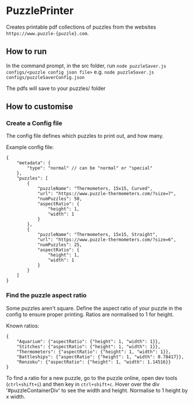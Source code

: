 # PuzzlePrinter
Creates printable pdf collections of puzzles from the websites `https://www.puzzle-{puzzle}.com`.

## How to run
In the command prompt, in the src folder, run
`node puzzleSaver.js configs/<puzzle config json file>`
e.g. `node puzzleSaver.js configs/puzzleSaverConfig.json`

The pdfs will save to your puzzles/ folder

## How to customise

### Create a Config file
The config file defines which puzzles to print out, and how many.

Example config file:
```
{
    "metadata": {
        "type": "normal" // can be "normal" or "special"
    },
    "puzzles": [
        {
            "puzzleName": "Thermometers, 15x15, Curved",
            "url": "https://www.puzzle-thermometers.com/?size=7",
            "numPuzzles": 50,
            "aspectRatio": {
                "height": 1,
                "width": 1
            }
        },
        {
            "puzzleName": "Thermometers, 15x15, Straight",
            "url": "https://www.puzzle-thermometers.com/?size=6",
            "numPuzzles": 25,
            "aspectRatio": {
                "height": 1,
                "width": 1
            }
        }
    ]
}
```

### Find the puzzle aspect ratio
Some puzzles aren't square. Define the aspect ratio of your puzzle in the config to ensure proper printing. Ratios are normalised to 1 for height.

Known ratios:
```
{
    "Aquarium": {"aspectRatio": {"height": 1, "width": 1}},
    "Stitches": {"aspectRatio": {"height": 1, "width": 1}},
    "Thermometers": {"aspectRatio": {"height": 1, "width": 1}},
    "Battleships": {"aspectRatio": {"height": 1, "width": 0.78417}},
    "Renzoku": {"aspectRatio": {"height": 1, "width": 1.14516}}
}
```

To find a ratio for a new puzzle, go to the puzzle online, open dev tools (`ctrl+shift+i`) and then key in `ctrl+shift+c`. Hover over the div '#puzzleContainerDiv' to see the width and height. Normalise to 1 height by x width.
